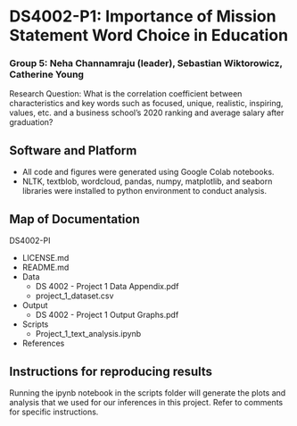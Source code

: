 # DS4002-P1: Importance of Mission Statement Word Choice in Education
### Group 5: Neha Channamraju (leader), Sebastian Wiktorowicz, Catherine Young
Research Question: What is the correlation coefficient between characteristics and key words such as focused, unique, realistic, inspiring, values, etc. and a business school’s 2020 ranking and average salary after graduation?

## Software and Platform
- All code and figures were generated using Google Colab notebooks.
- NLTK, textblob, wordcloud, pandas, numpy, matplotlib, and seaborn libraries were installed to python environment to conduct analysis.

## Map of Documentation
DS4002-PI
- LICENSE.md
- README.md
- Data
  - DS 4002 - Project 1 Data Appendix.pdf
  - project_1_dataset.csv
- Output
    - DS 4002 - Project 1 Output Graphs.pdf
- Scripts
    - Project_1_text_analysis.ipynb
- References

## Instructions for reproducing results
Running the ipynb notebook in the scripts folder will generate the plots and analysis that we used for our inferences in this project. Refer to comments for specific instructions.
